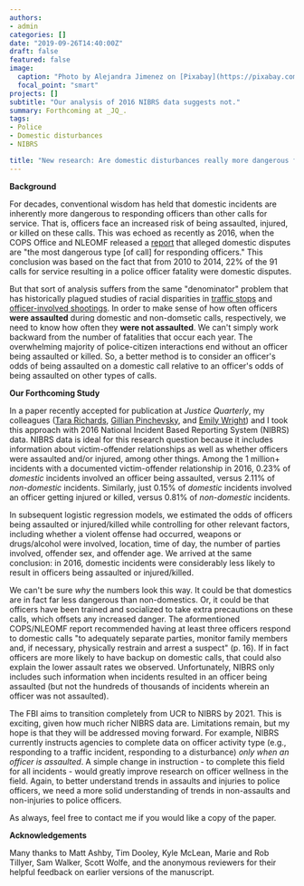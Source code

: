 ```yaml
---
authors:
- admin
categories: []
date: "2019-09-26T14:40:00Z"
draft: false
featured: false
image:
  caption: "Photo by Alejandra Jimenez on [Pixabay](https://pixabay.com/illustrations/paramedic-medical-emergencies-1136916/)"
  focal_point: "smart"
projects: []
subtitle: "Our analysis of 2016 NIBRS data suggests not."
summary: Forthcoming at _JQ_.
tags:
- Police
- Domestic disturbances
- NIBRS

title: "New research: Are domestic disturbances really more dangerous for responding officers?"
---
```


__Background__

For decades, conventional wisdom has held that domestic incidents are inherently more dangerous to responding officers than other calls for service. That is, officers face an increased risk of being assaulted, injured, or killed on these calls. This was echoed as recently as 2016, when the COPS Office and NLEOMF released a [report](https://www.hsdl.org/?abstract&did=794863) that alleged domestic disputes are "the most dangerous type [of call] for responding officers." This conclusion was based on the fact that from 2010 to 2014, 22% of the 91 calls for service resulting in a police officer fatality were domestic disputes.

But that sort of analysis suffers from the same "denominator" problem that has historically plagued studies of racial disparities in [traffic stops](https://www.annualreviews.org/doi/full/10.1146/annurev-criminol-011518-024731) and [officer-involved shootings](https://www.tandfonline.com/doi/full/10.1080/0735648X.2018.1547269). In order to make sense of how often officers __were assaulted__ during domestic and non-domsetic calls, respectively, we need to know how often they __were not assaulted__. We can't simply work backward from the number of fatalities that occur each year. The overwhelming majority of police-citizen interactions end without an officer being assaulted or killed. So, a better method is to consider an officer's odds of being assaulted on a domestic call relative to an officer's odds of being assaulted on other types of calls. 

__Our Forthcoming Study__

In a paper recently accepted for publication at _Justice Quarterly_, my colleagues ([Tara Richards](https://www.unomaha.edu/college-of-public-affairs-and-community-service/criminology-and-criminal-justice/about-us/tara-richards.php), [Gillian Pinchevsky](https://www.unlv.edu/people/gillian-pinchevsky), and [Emily Wright](https://www.unomaha.edu/college-of-public-affairs-and-community-service/criminology-and-criminal-justice/about-us/emily-wright.php)) and I took this approach with 2016 National Incident Based Reporting System (NIBRS) data. NIBRS data is ideal for this research question because it includes information about victim-offender relationships as well as whether officers were assaulted and/or injured, among other things. Among the 1 million+ incidents with a documented victim-offender relationship in 2016, 0.23% of _domestic_ incidents involved an officer being assaulted, versus 2.11% of _non-domestic_ incidents. Similarly, just 0.15% of _domestic_ incidents involved an officer getting injured or killed, versus 0.81% of _non-domestic_ incidents.

In subsequent logistic regression models, we estimated the odds of officers being assaulted or injured/killed while controlling for other relevant factors, including whether a violent offense had occurred, weapons or drugs/alcohol were involved, location, time of day, the number of parties involved, offender sex, and offender age. We arrived at the same conclusion: in 2016, domestic incidents were considerably less likely to result in officers being assaulted or injured/killed. 

We can't be sure _why_ the numbers look this way. It could be that domestics are in fact far less dangerous than non-domestics. Or, it could be that officers have been trained and socialized to take extra precautions on these calls, which offsets any increased danger. The aformentioned COPS/NLEOMF report recommended having at least three officers respond to domestic calls "to adequately separate parties, monitor family members and, if necessary, physically restrain and arrest a suspect" (p. 16). If in fact officers are more likely to have backup on domestic calls, that could also explain the lower assault rates we observed. Unfortunately, NIBRS only includes such information when incidents resulted in an officer being assaulted (but not the hundreds of thousands of incidents wherein an officer was not assaulted).

The FBI aims to transition completely from UCR to NIBRS by 2021. This is exciting, given how much richer NIBRS data are. Limitations remain, but my hope is that they will be addressed moving forward. For example, NIBRS currently instructs agencies to complete data on officer activity type (e.g., responding to a traffic incident, responding to a disturbance) _only when an officer is assaulted_. A simple change in instruction - to complete this field for all incidents - would greatly improve research on officer wellness in the field. Again, to better understand trends in assaults and injuries to police officers, we need a more solid understanding of trends in non-assaults and non-injuries to police officers. 

As always, feel free to contact me if you would like a copy of the paper. 

__Acknowledgements__

Many thanks to Matt Ashby, Tim Dooley, Kyle McLean, Marie and Rob Tillyer, Sam Walker, Scott Wolfe, and the anonymous reviewers for their helpful feedback on earlier versions of the manuscript. 

